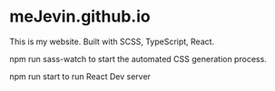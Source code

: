 # meJevin.github.io
This is my website. Built with SCSS, TypeScript, React.

npm run sass-watch to start the automated CSS generation process.

npm run start to run React Dev server

